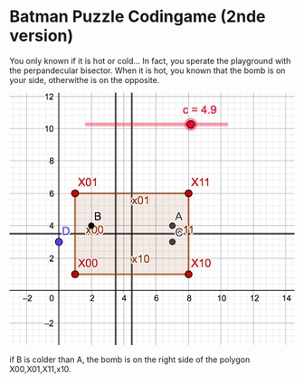 # Batman Puzzle Codingame (2nde version)

You only known if it is hot or cold... In fact, you sperate the playground with the perpandecular bisector. When it is hot, you known that the bomb is on your side, otherwithe is on the opposite.

![Médiatrice](./mediatrice.png)

if B is colder than A, the bomb is on the right side of the polygon X00,X01,X11,x10.